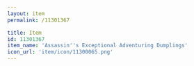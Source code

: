 ```yaml
---
layout: item
permalink: /11301367

title: Item
id: 11301367
item_name: 'Assassin''s Exceptional Adventuring Dumplings'
icon_url: 'item/icon/11300065.png'
---
```

